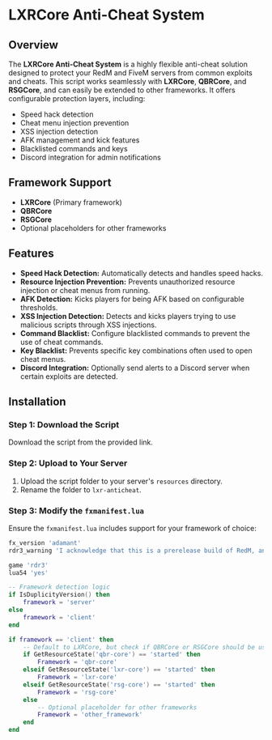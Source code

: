 # LXRCore Anti-Cheat System

## Overview
The **LXRCore Anti-Cheat System** is a highly flexible anti-cheat solution designed to protect your RedM and FiveM servers from common exploits and cheats. This script works seamlessly with **LXRCore**, **QBRCore**, and **RSGCore**, and can easily be extended to other frameworks. It offers configurable protection layers, including:
- Speed hack detection
- Cheat menu injection prevention
- XSS injection detection
- AFK management and kick features
- Blacklisted commands and keys
- Discord integration for admin notifications

## Framework Support
- **LXRCore** (Primary framework)
- **QBRCore**
- **RSGCore**
- Optional placeholders for other frameworks

## Features
- **Speed Hack Detection:** Automatically detects and handles speed hacks.
- **Resource Injection Prevention:** Prevents unauthorized resource injection or cheat menus from running.
- **AFK Detection:** Kicks players for being AFK based on configurable thresholds.
- **XSS Injection Detection:** Detects and kicks players trying to use malicious scripts through XSS injections.
- **Command Blacklist:** Configure blacklisted commands to prevent the use of cheat commands.
- **Key Blacklist:** Prevents specific key combinations often used to open cheat menus.
- **Discord Integration:** Optionally send alerts to a Discord server when certain exploits are detected.

## Installation

### Step 1: Download the Script
Download the script from the provided link.

### Step 2: Upload to Your Server
1. Upload the script folder to your server's `resources` directory.
2. Rename the folder to `lxr-anticheat`.

### Step 3: Modify the `fxmanifest.lua`
Ensure the `fxmanifest.lua` includes support for your framework of choice:
```lua
fx_version 'adamant'
rdr3_warning 'I acknowledge that this is a prerelease build of RedM, and I am aware my resources *will* become incompatible once RedM ships.'

game 'rdr3'
lua54 'yes'

-- Framework detection logic
if IsDuplicityVersion() then
    framework = 'server'
else
    framework = 'client'
end

if framework == 'client' then
    -- Default to LXRCore, but check if QBRCore or RSGCore should be used
    if GetResourceState('qbr-core') == 'started' then
        Framework = 'qbr-core'
    elseif GetResourceState('lxr-core') == 'started' then
        Framework = 'lxr-core'
    elseif GetResourceState('rsg-core') == 'started' then
        Framework = 'rsg-core'
    else
        -- Optional placeholder for other frameworks
        Framework = 'other_framework'
    end
end
